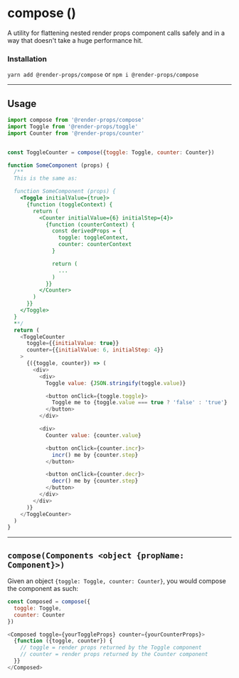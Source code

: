 # compose ()
A utility for flattening nested render props component calls safely and
in a way that doesn't take a huge performance hit.

### Installation
```yarn add @render-props/compose``` or ```npm i @render-props/compose```

____

## Usage
```js
import compose from '@render-props/compose'
import Toggle from '@render-props/toggle'
import Counter from '@render-props/counter'


const ToggleCounter = compose({toggle: Toggle, counter: Counter})

function SomeComponent (props) {
  /**
  This is the same as:

  function SomeComponent (props) {
    <Toggle initialValue={true}>
      {function (toggleContext) {
        return (
          <Counter initialValue={6} initialStep={4}>
            {function (counterContext) {
              const derivedProps = {
                toggle: toggleContext,
                counter: counterContext
              }

              return (
                ...
              )
            }}
          </Counter>
        )
      }}
    </Toggle>
  }
  **/
  return (
    <ToggleCounter
      toggle={{initialValue: true}}
      counter={{initialValue: 6, initialStep: 4}}
    >
      {({toggle, counter}) => (
        <div>
          <div>
            Toggle value: {JSON.stringify(toggle.value)}

            <button onClick={toggle.toggle}>
              Toggle me to {toggle.value === true ? 'false' : 'true'}
            </button>
          </div>

          <div>
            Counter value: {counter.value}

            <button onClick={counter.incr}>
              incr() me by {counter.step}
            </button>

            <button onClick={counter.decr}>
              decr() me by {counter.step}
            </button>
          </div>
        </div>
      )}
    </ToggleCounter>
  )
}
```

____

## `compose(Components <object {propName: Component}>)`
Given an object `{toggle: Toggle, counter: Counter}`, you would compose the
component as such:
```js
const Composed = compose({
  toggle: Toggle,
  counter: Counter
})

<Composed toggle={yourToggleProps} counter={yourCounterProps}>
  {function ({toggle, counter}) {
    // toggle = render props returned by the Toggle component
    // counter = render props returned by the Counter component
  }}
</Composed>
```
